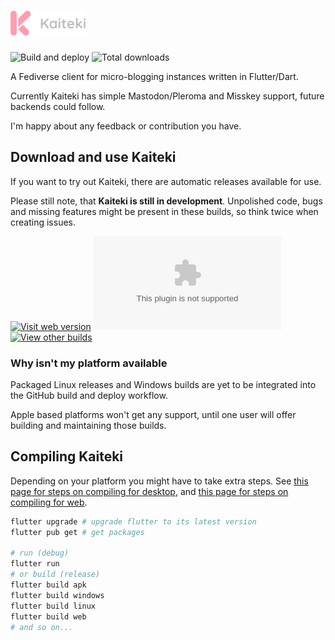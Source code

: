 # ![Kaiteki](assets/readme-logo.png)

![Build and deploy](https://github.com/Craftplacer/kaiteki/workflows/Build%20and%20deploy/badge.svg)
![Total downloads](https://img.shields.io/github/downloads/Craftplacer/kaiteki/total)

A Fediverse client for micro-blogging instances written in Flutter/Dart.

Currently Kaiteki has simple Mastodon/Pleroma and Misskey support, future backends could follow.

I'm happy about any feedback or contribution you have.

## Download and use Kaiteki

If you want to try out Kaiteki, there are automatic releases available for use.

Please still note, that **Kaiteki is still in development**.
Unpolished code, bugs and missing features might be present in these builds, so think twice when creating issues.

[![Visit web version][1]](https://raster.shields.io/static/v1?message=Download%20for%20Windows%20version&color=blue)
[![Download latest Linux build][2]](https://raster.shields.io/static/v1?message=Download%20for%20Linux&color=orange)
[![View other builds][3]](https://raster.shields.io/static/v1?label=View%20other%20builds&color=lightgray)

[1]: https://craftplacer.github.io/kaiteki/
[2]: https://github.com/Craftplacer/kaiteki/releases/latest/download/linux.zip
[3]: https://github.com/Craftplacer/kaiteki/releases "Releases page"


### Why isn't my platform available

Packaged Linux releases and Windows builds are yet to be integrated into the GitHub build and deploy workflow.

Apple based platforms won't get any support, until one user will offer building and maintaining those builds.


## Compiling Kaiteki

Depending on your platform you might have to take extra steps.
See [this page for steps on compiling for desktop](https://flutter.dev/desktop#requirements), and [this page for steps on compiling for web](https://flutter.dev/docs/get-started/web).

```sh
flutter upgrade # upgrade flutter to its latest version
flutter pub get # get packages

# run (debug)
flutter run
# or build (release)
flutter build apk
flutter build windows
flutter build linux
flutter build web
# and so on...
```
